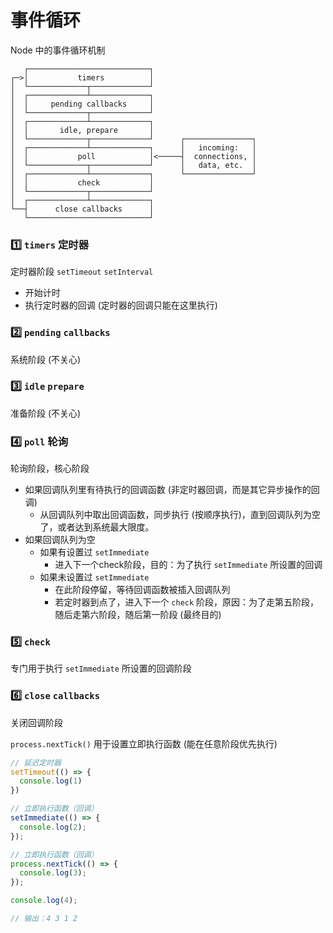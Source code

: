# 事件循环

Node 中的事件循环机制

```plaintext
   ┌───────────────────────────┐
┌─>│           timers          │
│  └─────────────┬─────────────┘
│  ┌─────────────┴─────────────┐
│  │     pending callbacks     │
│  └─────────────┬─────────────┘
│  ┌─────────────┴─────────────┐
│  │       idle, prepare       │
│  └─────────────┬─────────────┘      ┌───────────────┐
│  ┌─────────────┴─────────────┐      │   incoming:   │
│  │           poll            │<─────┤  connections, │
│  └─────────────┬─────────────┘      │   data, etc.  │
│  ┌─────────────┴─────────────┐      └───────────────┘
│  │           check           │
│  └─────────────┬─────────────┘
│  ┌─────────────┴─────────────┐
└──┤      close callbacks      │
   └───────────────────────────┘
```

###   1️⃣ `timers` 定时器

定时器阶段 `setTimeout` `setInterval`

* 开始计时
* 执行定时器的回调 (定时器的回调只能在这里执行)

###   2️⃣ `pending` `callbacks` 

系统阶段 (不关心)

###   3️⃣ `idle` `prepare` 

准备阶段 (不关心)

###   4️⃣ `poll` 轮询

轮询阶段，核心阶段

* 如果回调队列里有待执行的回调函数 (非定时器回调，而是其它异步操作的回调)
  * 从回调队列中取出回调函数，同步执行 (按顺序执行)，直到回调队列为空了，或者达到系统最大限度。
* 如果回调队列为空
  * 如果有设置过 `setImmediate`
    * 进入下一个check阶段，目的：为了执行 `setImmediate` 所设置的回调
  * 如果未设置过 `setImmediate`
    * 在此阶段停留，等待回调函数被插入回调队列
    * 若定时器到点了，进入下一个 `check` 阶段，原因：为了走第五阶段，随后走第六阶段，随后第一阶段 (最终目的)

### 5️⃣ `check` 

专门用于执行 `setImmediate` 所设置的回调阶段

### 6️⃣ `close` `callbacks` 

关闭回调阶段

  `process.nextTick()` 用于设置立即执行函数 (能在任意阶段优先执行)



```js
// 延迟定时器
setTimeout(() => {
  console.log(1)
})

// 立即执行函数（回调）
setImmediate(() => {
  console.log(2);
});

// 立即执行函数（回调）
process.nextTick(() => {
  console.log(3);
});

console.log(4);

// 输出：4 3 1 2
```

